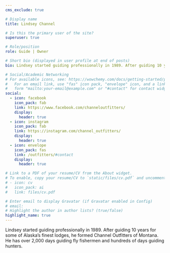 ```yaml
---
cms_exclude: true

# Display name
title: Lindsey Channel

# Is this the primary user of the site?
superuser: true

# Role/position
role: Guide | Owner

# Short bio (displayed in user profile at end of posts)
bio: Lindsey started guiding professionally in 1989. After guiding 10 years for some of Alaska’s finest lodges, he formed Channel Outfitters of Montana. He has over 2,000 days guiding fly fishermen and hundreds of days guiding hunters.

# Social/Academic Networking
# For available icons, see: https://wowchemy.com/docs/getting-started/page-builder/#icons
#   For an email link, use "fas" icon pack, "envelope" icon, and a link in the
#   form "mailto:your-email@example.com" or "#contact" for contact widget.
social:
  - icon: facebook
    icon_pack: fab
    link: https://www.facebook.com/channeloutfitters/
    display:
      header: true
  - icon: instagram
    icon_pack: fab
    link: https://instagram.com/channel_outfitters/
    display:
      header: true
  - icon: envelope
    icon_pack: fas
    link: /outfitters/#contact
    display:
      header: true

# Link to a PDF of your resume/CV from the About widget.
# To enable, copy your resume/CV to `static/files/cv.pdf` and uncomment the lines below.
# - icon: cv
#   icon_pack: ai
#   link: files/cv.pdf

# Enter email to display Gravatar (if Gravatar enabled in Config)
# email:
# Highlight the author in author lists? (true/false)
highlight_name: true
---
```


Lindsey started guiding professionally in 1989. After guiding 10 years for some of Alaska’s finest lodges, he formed Channel Outfitters of Montana. He has over 2,000 days guiding fly fishermen and hundreds of days guiding hunters.
